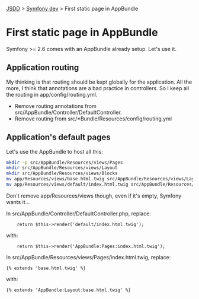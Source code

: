 [JSDD](../README.md) &gt; [Symfony dev](symfony.md) &gt; First static page in AppBundle

# First static page in AppBundle

Symfony >= 2.6 comes with an AppBundle already setup. Let's use it.

## Application routing

My thinking is that routing should be kept globally for the application.
All the more, I think that annotations are a bad practice in controllers.
So I keep all the routing in app/config/routing.yml.

- Remove routing annotations from src/AppBundle/Controller/DefaultController.
- Remove routing from src/*Bundle/Resources/config/routing.yml

## Application's default pages

Let's use the AppBundle to host all this:

```bash
mkdir -p src/AppBundle/Resources/views/Pages
mkdir src/AppBundle/Resources/views/Layout
mkdir src/AppBundle/Resources/views/Blocks
mv app/Resources/views/base.html.twig src/AppBundle/Resources/views/Layout
mv app/Resources/views/default/index.html.twig src/AppBundle/Resources/views/Pages
```

Don't remove app/Resources/views though, even if it's empty, Symfony wants it...


In src/AppBundle/Controller/DefaultController.php, replace:

```content
    return $this->render('default/index.html.twig');
```

with:

```content
    return $this->render('AppBundle:Pages:index.html.twig');
```

In src/AppBundle/Resources/views/Pages/index.html.twig, replace:

```content
{% extends 'base.html.twig' %}
```

with:

```content
{% extends 'AppBundle:Layout:base.html.twig' %}
```
